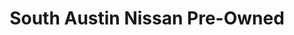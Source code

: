 ---
title: "South Austin Nissan Pre-Owned"
url: /austin/south-austin-nissan-pre-owned/
shop: car
---